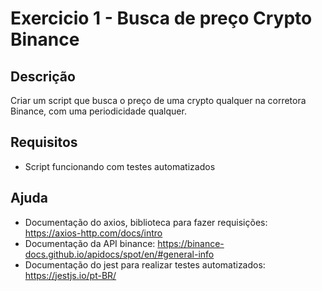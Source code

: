 # Exercicio 1 - Busca de preço Crypto Binance

## Descrição
  Criar um script que busca o preço de uma crypto qualquer na corretora Binance, com uma periodicidade qualquer.

## Requisitos
  * Script funcionando com testes automatizados

## Ajuda
  * Documentação do axios, biblioteca para fazer requisições: https://axios-http.com/docs/intro
  * Documentação da API binance: https://binance-docs.github.io/apidocs/spot/en/#general-info
  * Documentação do jest para realizar testes automatizados: https://jestjs.io/pt-BR/
